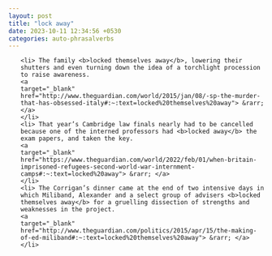 ```yaml
---
layout: post
title: "lock away"
date: 2023-10-11 12:34:56 +0530
categories: auto-phrasalverbs
---
```

<ol>

    <li> The family <b>locked themselves away</b>, lowering their shutters and even turning down the idea of a torchlight procession to raise awareness.
    <a 
    target="_blank" 
    href="http://www.theguardian.com/world/2015/jan/08/-sp-the-murder-that-has-obsessed-italy#:~:text=locked%20themselves%20away"> &rarr; </a>
    </li>
    <li> That year’s Cambridge law finals nearly had to be cancelled because one of the interned professors had <b>locked away</b> the exam papers, and taken the key.
    <a 
    target="_blank" 
    href="https://www.theguardian.com/world/2022/feb/01/when-britain-imprisoned-refugees-second-world-war-internment-camps#:~:text=locked%20away"> &rarr; </a>
    </li>
    <li> The Corrigan’s dinner came at the end of two intensive days in which Miliband, Alexander and a select group of advisers <b>locked themselves away</b> for a gruelling dissection of strengths and weaknesses in the project.
    <a 
    target="_blank" 
    href="http://www.theguardian.com/politics/2015/apr/15/the-making-of-ed-miliband#:~:text=locked%20themselves%20away"> &rarr; </a>
    </li>
